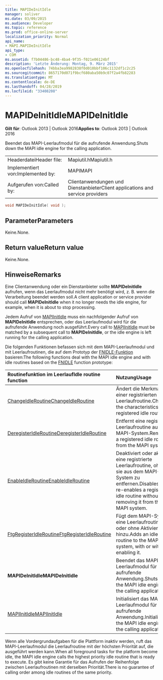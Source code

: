 ```yaml
---
title: MAPIDeInitIdle
manager: soliver
ms.date: 03/09/2015
ms.audience: Developer
ms.topic: reference
ms.prod: office-online-server
localization_priority: Normal
api_name:
- MAPI.MAPIDeInitIdle
api_type:
- COM
ms.assetid: f7b04486-bc48-4ba4-9f35-f021e06124bf
description: 'Letzte Änderung: Montag, 9. März 2015'
ms.openlocfilehash: 74bba3ea9982838f0d010bbf106c1132df1c2c25
ms.sourcegitcommit: 8657170d071f9bcf680aba50b9c07f2a4fb82283
ms.translationtype: MT
ms.contentlocale: de-DE
ms.lasthandoff: 04/28/2019
ms.locfileid: "33408208"
---
```

# <a name="mapideinitidle"></a><span data-ttu-id="d2ed0-103">MAPIDeInitIdle</span><span class="sxs-lookup"><span data-stu-id="d2ed0-103">MAPIDeInitIdle</span></span>

  
  
<span data-ttu-id="d2ed0-104">**Gilt für**: Outlook 2013 | Outlook 2016</span><span class="sxs-lookup"><span data-stu-id="d2ed0-104">**Applies to**: Outlook 2013 | Outlook 2016</span></span> 
  
<span data-ttu-id="d2ed0-105">Beendet das MAPI-Leerlaufmodul für die aufrufende Anwendung.</span><span class="sxs-lookup"><span data-stu-id="d2ed0-105">Shuts down the MAPI idle engine for the calling application.</span></span> 
  
|||
|:-----|:-----|
|<span data-ttu-id="d2ed0-106">Headerdatei</span><span class="sxs-lookup"><span data-stu-id="d2ed0-106">Header file:</span></span>  <br/> |<span data-ttu-id="d2ed0-107">Mapiutil.h</span><span class="sxs-lookup"><span data-stu-id="d2ed0-107">Mapiutil.h</span></span>  <br/> |
|<span data-ttu-id="d2ed0-108">Implementiert von:</span><span class="sxs-lookup"><span data-stu-id="d2ed0-108">Implemented by:</span></span>  <br/> |<span data-ttu-id="d2ed0-109">MAPI</span><span class="sxs-lookup"><span data-stu-id="d2ed0-109">MAPI</span></span>  <br/> |
|<span data-ttu-id="d2ed0-110">Aufgerufen von:</span><span class="sxs-lookup"><span data-stu-id="d2ed0-110">Called by:</span></span>  <br/> |<span data-ttu-id="d2ed0-111">Clientanwendungen und Dienstanbieter</span><span class="sxs-lookup"><span data-stu-id="d2ed0-111">Client applications and service providers</span></span>  <br/> |
   
```cpp
void MAPIDeInitIdle( void );
```

## <a name="parameters"></a><span data-ttu-id="d2ed0-112">Parameter</span><span class="sxs-lookup"><span data-stu-id="d2ed0-112">Parameters</span></span>

<span data-ttu-id="d2ed0-113">Keine.</span><span class="sxs-lookup"><span data-stu-id="d2ed0-113">None.</span></span> 
  
## <a name="return-value"></a><span data-ttu-id="d2ed0-114">Return value</span><span class="sxs-lookup"><span data-stu-id="d2ed0-114">Return value</span></span>

<span data-ttu-id="d2ed0-115">Keine.</span><span class="sxs-lookup"><span data-stu-id="d2ed0-115">None.</span></span>
  
## <a name="remarks"></a><span data-ttu-id="d2ed0-116">Hinweise</span><span class="sxs-lookup"><span data-stu-id="d2ed0-116">Remarks</span></span>

<span data-ttu-id="d2ed0-117">Eine Clientanwendung oder ein Dienstanbieter sollte **MAPIDeInitIdle** aufrufen, wenn das Leerlaufmodul nicht mehr benötigt wird, z. B. wenn die Verarbeitung beendet werden soll.</span><span class="sxs-lookup"><span data-stu-id="d2ed0-117">A client application or service provider should call **MAPIDeInitIdle** when it no longer needs the idle engine, for example, when it is about to stop processing.</span></span> 
  
<span data-ttu-id="d2ed0-118">Jedem Aufruf von [MAPIInitIdle](mapiinitidle.md) muss ein nachfolgender Aufruf von **MAPIDeInitIdle** entsprechen, oder das Leerlaufmodul wird für die aufrufende Anwendung noch ausgeführt.</span><span class="sxs-lookup"><span data-stu-id="d2ed0-118">Every call to [MAPIInitIdle](mapiinitidle.md) must be matched by a subsequent call to **MAPIDeInitIdle**, or the idle engine is left running for the calling application.</span></span> 
  
<span data-ttu-id="d2ed0-119">Die folgenden Funktionen befassen sich mit dem MAPI-Leerlaufmodul und mit Leerlaufroutinen, die auf dem Prototyp der [FNIDLE-Funktion](fnidle.md) basieren:</span><span class="sxs-lookup"><span data-stu-id="d2ed0-119">The following functions deal with the MAPI idle engine and with idle routines based on the [FNIDLE](fnidle.md) function prototype:</span></span> 
  
|<span data-ttu-id="d2ed0-120">**Routinefunktion im Leerlauf**</span><span class="sxs-lookup"><span data-stu-id="d2ed0-120">**Idle routine function**</span></span>|<span data-ttu-id="d2ed0-121">**Nutzung**</span><span class="sxs-lookup"><span data-stu-id="d2ed0-121">**Usage**</span></span>|
|:-----|:-----|
|[<span data-ttu-id="d2ed0-122">ChangeIdleRoutine</span><span class="sxs-lookup"><span data-stu-id="d2ed0-122">ChangeIdleRoutine</span></span>](changeidleroutine.md) <br/> |<span data-ttu-id="d2ed0-123">Ändert die Merkmale einer registrierten Leerlaufroutine.</span><span class="sxs-lookup"><span data-stu-id="d2ed0-123">Changes the characteristics of a registered idle routine.</span></span>  <br/> |
|[<span data-ttu-id="d2ed0-124">DeregisterIdleRoutine</span><span class="sxs-lookup"><span data-stu-id="d2ed0-124">DeregisterIdleRoutine</span></span>](deregisteridleroutine.md) <br/> |<span data-ttu-id="d2ed0-125">Entfernt eine registrierte Leerlaufroutine aus dem MAPI-System.</span><span class="sxs-lookup"><span data-stu-id="d2ed0-125">Removes a registered idle routine from the MAPI system.</span></span>  <br/> |
|[<span data-ttu-id="d2ed0-126">EnableIdleRoutine</span><span class="sxs-lookup"><span data-stu-id="d2ed0-126">EnableIdleRoutine</span></span>](enableidleroutine.md) <br/> |<span data-ttu-id="d2ed0-127">Deaktiviert oder aktiviert eine registrierte Leerlaufroutine, ohne sie aus dem MAPI-System zu entfernen.</span><span class="sxs-lookup"><span data-stu-id="d2ed0-127">Disables or re-enables a registered idle routine without removing it from the MAPI system.</span></span>  <br/> |
|[<span data-ttu-id="d2ed0-128">FtgRegisterIdleRoutine</span><span class="sxs-lookup"><span data-stu-id="d2ed0-128">FtgRegisterIdleRoutine</span></span>](ftgregisteridleroutine.md) <br/> |<span data-ttu-id="d2ed0-129">Fügt dem MAPI-System eine Leerlaufroutine mit oder ohne Aktivierung hinzu.</span><span class="sxs-lookup"><span data-stu-id="d2ed0-129">Adds an idle routine to the MAPI system, with or without enabling it.</span></span>  <br/> |
|<span data-ttu-id="d2ed0-130">**MAPIDeInitIdle**</span><span class="sxs-lookup"><span data-stu-id="d2ed0-130">**MAPIDeInitIdle**</span></span> <br/> |<span data-ttu-id="d2ed0-131">Beendet das MAPI-Leerlaufmodul für die aufrufende Anwendung.</span><span class="sxs-lookup"><span data-stu-id="d2ed0-131">Shuts down the MAPI idle engine for the calling application.</span></span>  <br/> |
|[<span data-ttu-id="d2ed0-132">MAPIInitIdle</span><span class="sxs-lookup"><span data-stu-id="d2ed0-132">MAPIInitIdle</span></span>](mapiinitidle.md) <br/> |<span data-ttu-id="d2ed0-133">Initialisiert das MAPI-Leerlaufmodul für die aufrufende Anwendung.</span><span class="sxs-lookup"><span data-stu-id="d2ed0-133">Initializes the MAPI idle engine for the calling application.</span></span>  <br/> |
   
<span data-ttu-id="d2ed0-134">Wenn alle Vordergrundaufgaben für die Plattform inaktiv werden, ruft das MAPI-Leerlaufmodul die Leerlaufroutine mit der höchsten Priorität auf, die ausgeführt werden kann.</span><span class="sxs-lookup"><span data-stu-id="d2ed0-134">When all foreground tasks for the platform become idle, the MAPI idle engine calls the highest priority idle routine that is ready to execute.</span></span> <span data-ttu-id="d2ed0-135">Es gibt keine Garantie für das Aufrufen der Reihenfolge zwischen Leerlaufroutinen mit derselben Priorität.</span><span class="sxs-lookup"><span data-stu-id="d2ed0-135">There is no guarantee of calling order among idle routines of the same priority.</span></span> 
  

